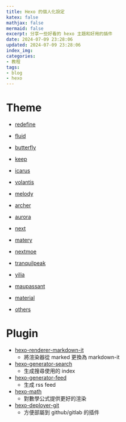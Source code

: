 ```yaml
---
title: Hexo 的個人化設定
katex: false
mathjax: false
mermaid: false
excerpt: 分享一些好看的 hexo 主題和好用的插件
date: 2024-07-09 23:28:06
updated: 2024-07-09 23:28:06
index_img:
categories:
- 教程
tags:
- blog
- hexo
---
```


# Theme

- [redefine](https://github.com/EvanNotFound/hexo-theme-redefine)


- [fluid](https://github.com/fluid-dev/hexo-theme-fluid)
- [butterfly](https://github.com/jerryc127/hexo-theme-butterfly)
- [keep](https://github.com/XPoet/hexo-theme-keep)
- [icarus](https://github.com/ppoffice/hexo-theme-icarus)
- [volantis](https://github.com/volantis-x/hexo-theme-volantis)
- [melody](https://github.com/Molunerfinn/hexo-theme-melody)
- [archer](https://github.com/fi3ework/hexo-theme-archer)
- [aurora](https://github.com/auroral-ui/hexo-theme-aurora)
- [next](https://github.com/iissnan/hexo-theme-next)
- [matery](https://github.com/blinkfox/hexo-theme-matery)
- [nextmoe](https://github.com/theme-nexmoe/hexo-theme-nexmoe)
- [tranquilpeak](https://github.com/LouisBarranqueiro/hexo-theme-tranquilpeak)
- [yilia](https://github.com/litten/hexo-theme-yilia)
- [maupassant](https://github.com/tufu9441/maupassant-hexo)
- [material](https://github.com/iblh/hexo-theme-material)
- [others](https://github.com/search?q=hexo-theme&type=repositories)

# Plugin

- [hexo-renderer-markdown-it](https://github.com/hexojs/hexo-renderer-markdown-it)
  - 將渲染器從 marked 更換為 markdown-it
- [hexo-generator-search](https://github.com/wzpan/hexo-generator-search)
  - 生成搜尋使用的 index
- [hexo-generator-feed](https://github.com/hexojs/hexo-generator-feed)
  - 生成 rss feed
- [hexo-math](https://github.com/hexojs/hexo-math)
  - 對數學公式提供更好的渲染
- [hexo-deployer-git](https://github.com/hexojs/hexo-deployer-git)
  - 方便部屬到 github/gitlab 的插件
